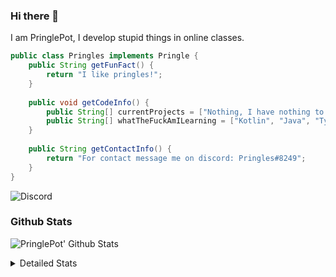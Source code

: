 ### Hi there 👋

I am PringlePot, I develop stupid things in online classes. 

```java
public class Pringles implements Pringle {
    public String getFunFact() {
        return "I like pringles!";
    }
    
    public void getCodeInfo() {
        public String[] currentProjects = ["Nothing, I have nothing to do in my break."];
        public String[] whatTheFuckAmILearning = ["Kotlin", "Java", "Typescript", "NextJS"];
    }
    
    public String getContactInfo() {
        return "For contact message me on discord: Pringles#8249";
    }
}
```
![Discord](https://discord.c99.nl/widget/theme-1/226911291636318208.png)


### Github Stats
![PringlePot' Github Stats](https://github-readme-stats.vercel.app/api?username=PringlePot&show_icons=true&theme=dark)

<details>
  <summary>Detailed Stats</summary>
    
<!--START_SECTION:waka-->
![Lines of code](https://img.shields.io/badge/From%20Hello%20World%20I%27ve%20Written-84866%20lines%20of%20code-blue)

**🐱 My Github Data** 

> 🏆 216 Contributions in the Year 2021
 > 
> 📦 85.9 kB Used in Github's Storage 
 > 
> 💼 Opted to Hire
 > 
> 📜 5 Public Repositories 
 > 
> 🔑 9 Private Repositories  
 > 
**I'm an Early 🐤** 

```text
🌞 Morning    38 commits     █████░░░░░░░░░░░░░░░░░░░░   21.47% 
🌆 Daytime    59 commits     ████████░░░░░░░░░░░░░░░░░   33.33% 
🌃 Evening    80 commits     ███████████░░░░░░░░░░░░░░   45.2% 
🌙 Night      0 commits      ░░░░░░░░░░░░░░░░░░░░░░░░░   0.0%

```
📅 **I'm Most Productive on Sunday** 

```text
Monday       30 commits     ████░░░░░░░░░░░░░░░░░░░░░   16.95% 
Tuesday      7 commits      █░░░░░░░░░░░░░░░░░░░░░░░░   3.95% 
Wednesday    23 commits     ███░░░░░░░░░░░░░░░░░░░░░░   12.99% 
Thursday     30 commits     ████░░░░░░░░░░░░░░░░░░░░░   16.95% 
Friday       21 commits     ███░░░░░░░░░░░░░░░░░░░░░░   11.86% 
Saturday     31 commits     ████░░░░░░░░░░░░░░░░░░░░░   17.51% 
Sunday       35 commits     █████░░░░░░░░░░░░░░░░░░░░   19.77%

```


📊 **This Week I Spent My Time On** 

```text
💬 Programming Languages: 
TypeScript               22 hrs 50 mins      ██████████████████░░░░░░░   72.96% 
JavaScript               2 hrs 21 mins       ██░░░░░░░░░░░░░░░░░░░░░░░   7.56% 
EJS                      1 hr 22 mins        █░░░░░░░░░░░░░░░░░░░░░░░░   4.41% 
JSON                     1 hr 19 mins        █░░░░░░░░░░░░░░░░░░░░░░░░   4.23% 
Other                    1 hr                ░░░░░░░░░░░░░░░░░░░░░░░░░   3.22%

🔥 Editors: 
IntelliJ                 31 hrs 14 mins      █████████████████████████   99.83% 
Sublime Text             3 mins              ░░░░░░░░░░░░░░░░░░░░░░░░░   0.17%

```

**I Mostly Code in Java** 

```text
Java                     5 repos             ██████████████░░░░░░░░░░░   55.56% 
Python                   1 repo              ██░░░░░░░░░░░░░░░░░░░░░░░   11.11% 
Kotlin                   1 repo              ██░░░░░░░░░░░░░░░░░░░░░░░   11.11% 
JavaScript               1 repo              ██░░░░░░░░░░░░░░░░░░░░░░░   11.11% 
CSS                      1 repo              ██░░░░░░░░░░░░░░░░░░░░░░░   11.11%

```



<!--END_SECTION:waka-->
</details>

